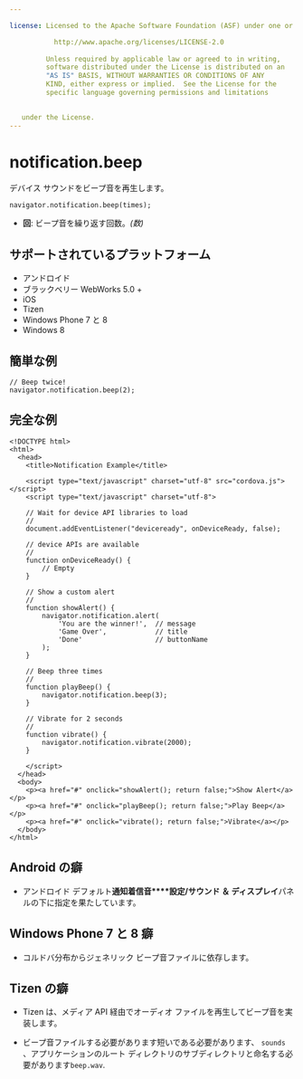```yaml
---

license: Licensed to the Apache Software Foundation (ASF) under one or more contributor license agreements. See the NOTICE file distributed with this work for additional information regarding copyright ownership. The ASF licenses this file to you under the Apache License, Version 2.0 (the "License"); you may not use this file except in compliance with the License. You may obtain a copy of the License at

           http://www.apache.org/licenses/LICENSE-2.0
    
         Unless required by applicable law or agreed to in writing,
         software distributed under the License is distributed on an
         "AS IS" BASIS, WITHOUT WARRANTIES OR CONDITIONS OF ANY
         KIND, either express or implied.  See the License for the
         specific language governing permissions and limitations
    

   under the License.
---
```


# notification.beep

デバイス サウンドをビープ音を再生します。

    navigator.notification.beep(times);
    

*   **回**: ビープ音を繰り返す回数。*(数)*

## サポートされているプラットフォーム

*   アンドロイド
*   ブラックベリー WebWorks 5.0 +
*   iOS
*   Tizen
*   Windows Phone 7 と 8
*   Windows 8

## 簡単な例

    // Beep twice!
    navigator.notification.beep(2);
    

## 完全な例

    <!DOCTYPE html>
    <html>
      <head>
        <title>Notification Example</title>
    
        <script type="text/javascript" charset="utf-8" src="cordova.js"></script>
        <script type="text/javascript" charset="utf-8">
    
        // Wait for device API libraries to load
        //
        document.addEventListener("deviceready", onDeviceReady, false);
    
        // device APIs are available
        //
        function onDeviceReady() {
            // Empty
        }
    
        // Show a custom alert
        //
        function showAlert() {
            navigator.notification.alert(
                'You are the winner!',  // message
                'Game Over',            // title
                'Done'                  // buttonName
            );
        }
    
        // Beep three times
        //
        function playBeep() {
            navigator.notification.beep(3);
        }
    
        // Vibrate for 2 seconds
        //
        function vibrate() {
            navigator.notification.vibrate(2000);
        }
    
        </script>
      </head>
      <body>
        <p><a href="#" onclick="showAlert(); return false;">Show Alert</a></p>
        <p><a href="#" onclick="playBeep(); return false;">Play Beep</a></p>
        <p><a href="#" onclick="vibrate(); return false;">Vibrate</a></p>
      </body>
    </html>
    

## Android の癖

*   アンドロイド デフォルト**通知着信音****設定/サウンド ＆ ディスプレイ**パネルの下に指定を果たしています。

## Windows Phone 7 と 8 癖

*   コルドバ分布からジェネリック ビープ音ファイルに依存します。

## Tizen の癖

*   Tizen は、メディア API 経由でオーディオ ファイルを再生してビープ音を実装します。

*   ビープ音ファイルする必要があります短いである必要があります、 `sounds` 、アプリケーションのルート ディレクトリのサブディレクトリと命名する必要があります`beep.wav`.